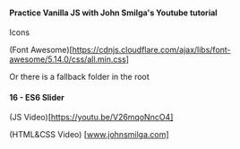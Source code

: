 #### Practice Vanilla JS with John Smilga's Youtube tutorial

Icons

(Font Awesome)[https://cdnjs.cloudflare.com/ajax/libs/font-awesome/5.14.0/css/all.min.css]

Or there is a fallback folder in the root

#### 16 - ES6 Slider

(JS Video)[https://youtu.be/V26mqoNncO4]
<br  />

(HTML&CSS Video) [www.johnsmilga.com]
